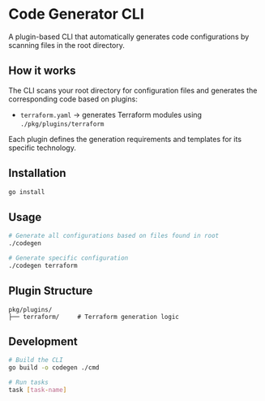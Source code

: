 # Code Generator CLI

A plugin-based CLI that automatically generates code configurations by scanning files in the root directory.

## How it works

The CLI scans your root directory for configuration files and generates the corresponding code based on plugins:

- `terraform.yaml` → generates Terraform modules using `./pkg/plugins/terraform`

Each plugin defines the generation requirements and templates for its specific technology.

## Installation

```bash
go install
```

## Usage

```bash
# Generate all configurations based on files found in root
./codegen

# Generate specific configuration
./codegen terraform
```

## Plugin Structure

```
pkg/plugins/
├── terraform/     # Terraform generation logic
```

## Development

```bash
# Build the CLI
go build -o codegen ./cmd

# Run tasks
task [task-name]
```
